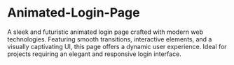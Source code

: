# Animated-Login-Page
A sleek and futuristic animated login page crafted with modern web technologies. Featuring smooth transitions, interactive elements, and a visually captivating UI, this page offers a dynamic user experience. Ideal for projects requiring an elegant and responsive login interface.

